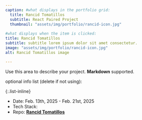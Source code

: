 ```yaml
---
caption: #what displays in the portfolio grid:
  title: Rancid Tomatillos
  subtitle: React Paired Project
  thumbnail: "assets/img/portfolio/rancid-icon.jpg"
  
#what displays when the item is clicked:
title: Rancid Tomatillos
subtitle: subtitle lorem ipsum dolor sit amet consectetur.
image: "assets/img/portfolio/rancid-icon.jpg"
alt: Rancid Tomatillos image

---
```

Use this area to describe your project. **Markdown** supported.

optional info list (delete if not using):

{:.list-inline}

- Date: Feb. 13th, 2025 - Feb. 21st, 2025
- Tech Stack:
- Repo: [**Rancid Tomatillos**](https://github.com/JonoSommers/rancid-tomatillos)
